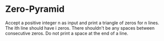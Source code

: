 # Zero-Pyramid

Accept a positive integer n as input and print a triangle of zeros for n lines. The ith line should have i zeros. There shouldn't be any spaces between consecutive zeros. Do not print a space at the end of a line.
